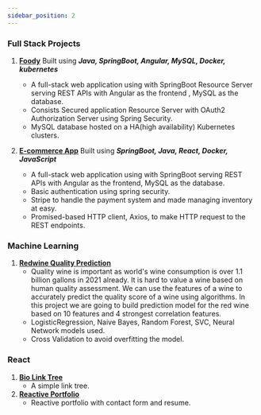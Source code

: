 ```yaml
---
sidebar_position: 2
---
```


### Full Stack Projects ###
1. **[Foody](https://github.com/Junhe-Chen-9/Foody)** Built using ***Java, SpringBoot, Angular, MySQL, Docker, kubernetes***
    - A full-stack web application using with SpringBoot Resource Server serving REST APIs with Angular as the frontend , MySQL as the database.
    - Consists Secured application Resource Server with OAuth2 Authorization Server using Spring Security.
    - MySQL database hosted on a HA(high availability) Kubernetes clusters.

2. **[E-commerce App](https://github.com/Junhe-Chen-9/e-commerce-app-584)** Built using ***SpringBoot, Java, React, Docker, JavaScript***
    - A full-stack web application using with SpringBoot serving REST APIs with Angular as the frontend, MySQL as the database.
    - Basic authentication using spring security.
    - Stripe to handle the payment system and made managing inventory at easy.
    - Promised-based HTTP client, Axios, to make HTTP request to the REST endpoints.

### Machine Learning ###
1. **[Redwine Quality Prediction](https://github.com/Junhe-Chen-9/redwine-quality-prediction)**
    - Quality wine is important as world's wine consumption is over 1.1 billion gallons in 2021 already. It is hard to value a wine based on human quality assessment. We can use the features of a wine to accurately predict the quality score of a wine using algorithms. In this project we are going to build prediction model for the red wine based on 10 features and 4 strongest correlation features. 
    - LogisticRegression, Naive Bayes, Random Forest, SVC, Neural Network models used.
    - Cross Validation to avoid overfitting the model.

### React ###
1. **[Bio Link Tree](https://github.com/Junhe-Chen-9/biolinksite)**
    - A simple link tree.
2. **[Reactive Portfolio](https://github.com/Junhe-Chen-9/reactive-portfolio-jc)**
    - Reactive portfolio with contact form and resume.
